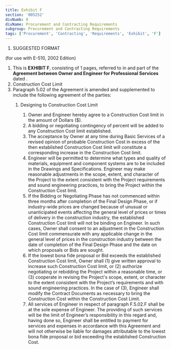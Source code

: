 ```yaml
---
title: Exhibit F
section: '005252'
divNumb: 0
divName: Procurement and Contracting Requirements
subgroup: Procurement and Contracting Requirements
tags: ['Procurement', 'Contracting', 'Requirements', 'Exhibit', 'F']
---
```


   1. SUGGESTED FORMAT

(for use with E-510, 2002 Edition)
   1. This is **EXHIBIT F**, consisting of 1 pages, referred to in and part of the **Agreement between Owner and Engineer for Professional Services** dated .
   1. Construction Cost Limit
   1. Paragraph 5.02 of the Agreement is amended and supplemented to include the following agreement of the parties:
      1. Designing to Construction Cost Limit

			1. Owner and Engineer hereby agree to a Construction Cost limit in the amount of Dollars ($).
			2. A bidding or negotiating contingency of  percent will be added to any Construction Cost limit established.
			3. The acceptance by Owner at any time during Basic Services of a revised opinion of probable Construction Cost in excess of the then established Construction Cost limit will constitute a corresponding increase in the Construction Cost limit.
			4. Engineer will be permitted to determine what types and quality of materials, equipment and component systems are to be included in the Drawings and Specifications. Engineer may make reasonable adjustments in the scope, extent, and character of the Project to the extent consistent with the Project requirements and sound engineering practices, to bring the Project within the Construction Cost limit.
			5. If the Bidding or Negotiating Phase has not commenced within three months after completion of the Final Design Phase, or if industry-wide prices are changed because of unusual or unanticipated events affecting the general level of prices or times of delivery in the construction industry, the established Construction Cost limit will not be binding on Engineer. In such cases, Owner shall consent to an adjustment in the Construction Cost limit commensurate with any applicable change in the general level of prices in the construction industry between the date of completion of the Final Design Phase and the date on which proposals or Bids are sought.
			6. If the lowest bona fide proposal or Bid exceeds the established Construction Cost limit, Owner shall (1) give written approval to increase such Construction Cost limit, or (2) authorize negotiating or rebidding the Project within a reasonable time, or (3) cooperate in revising the Project's scope, extent, or character to the extent consistent with the Project’s requirements and with sound engineering practices. In the case of (3), Engineer shall modify the Contract Documents as necessary to bring the Construction Cost within the Construction Cost Limit.
			7. All services of Engineer in respect of paragraph F.5.02.F shall be at the sole expense of Engineer. The providing of such services will be the limit of Engineer’s responsibility in this regard and, having done so, Engineer shall be entitled to payment for services and expenses in accordance with this Agreement and will not otherwise be liable for damages attributable to the lowest bona fide proposal or bid exceeding the established Construction Cost.

